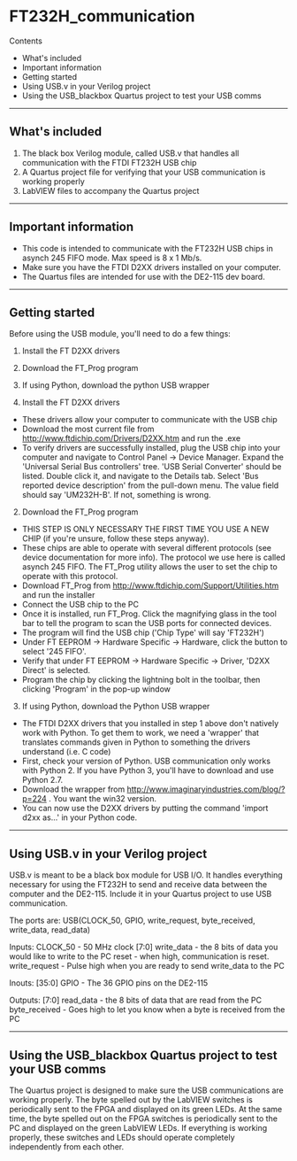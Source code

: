 # FT232H_communication

Contents
- What's included
- Important information
- Getting started
- Using USB.v in your Verilog project
- Using the USB_blackbox Quartus project to test your USB comms

-------------------------------------------------------------------------
What's included
-------------------------------------------------------------------------
1. The black box Verilog module, called USB.v that handles all
communication with the FTDI FT232H USB chip
2. A Quartus project file for verifying that your USB communication is 
working properly
3. LabVIEW files to accompany the Quartus project

-------------------------------------------------------------------------
Important information
-------------------------------------------------------------------------
- This code is intended to communicate with the FT232H USB chips in asynch
245 FIFO mode. Max speed is 8 x 1 Mb/s.
- Make sure you have the FTDI D2XX drivers installed on your computer.
- The Quartus files are intended for use with the DE2-115 dev board.

-------------------------------------------------------------------------
Getting started
-------------------------------------------------------------------------
Before using the USB module, you'll need to do a few things:
1. Install the FT D2XX drivers
2. Download the FT_Prog program
3. If using Python, download the python USB wrapper

1. Install the FT D2XX drivers 
- These drivers allow your computer to communicate with the USB chip
- Download the most current file from 
http://www.ftdichip.com/Drivers/D2XX.htm and run the .exe
- To verify drivers are successfully installed, plug the USB chip into
your computer and navigate to Control Panel -> Device Manager. Expand the
'Universal Serial Bus controllers' tree. 'USB Serial Converter' should be
listed. Double click it, and navigate to the Details tab. Select 'Bus
reported device description' from the pull-down menu. The value field
should say 'UM232H-B'. If not, something is wrong.

2. Download the FT_Prog program
- THIS STEP IS ONLY NECESSARY THE FIRST TIME YOU USE A NEW CHIP (if you're
unsure, follow these steps anyway).
- These chips are able to operate with several different protocols (see
device documentation for more info). The protocol we use here is called
asynch 245 FIFO. The FT_Prog utility allows the user to set the chip to
operate with this protocol.
- Download FT_Prog from http://www.ftdichip.com/Support/Utilities.htm and
run the installer
- Connect the USB chip to the PC
- Once it is installed, run FT_Prog. Click the magnifying glass in the
tool bar to tell the program to scan the USB ports for connected devices.
- The program will find the USB chip ('Chip Type' will say 'FT232H')
- Under FT EEPROM -> Hardware Specific -> Hardware, click the button to
select '245 FIFO'.
- Verify that under FT EEPROM -> Hardware Specific -> Driver, 'D2XX Direct'
is selected.
- Program the chip by clicking the lightning bolt in the toolbar, then
clicking 'Program' in the pop-up window

3. If using Python, download the Python USB wrapper
- The FTDI D2XX drivers that you installed in step 1 above don't natively
work with Python. To get them to work, we need a 'wrapper' that translates
commands given in Python to something the drivers understand (i.e. C code)
- First, check your version of Python. USB communication only works with 
Python 2. If you have Python 3, you'll have to download and use Python 2.7.
- Download the wrapper from http://www.imaginaryindustries.com/blog/?p=224 .
You want the win32 version.
- You can now use the D2XX drivers by putting the command 'import d2xx as...'
in your Python code.

-------------------------------------------------------------------------
Using USB.v in your Verilog project
-------------------------------------------------------------------------
USB.v is meant to be a black box module for USB I/O. It handles everything
necessary for using the FT232H to send and receive data between the
computer and the DE2-115. Include it in your Quartus project to use USB
communication.

The ports are:
USB(CLOCK_50, GPIO, write_request, byte_received, write_data, read_data)

Inputs:
CLOCK_50 - 50 MHz clock
[7:0] write_data - the 8 bits of data you would like to write to the PC
reset - when high, communication is reset.
write_request - Pulse high when you are ready to send write_data to the PC

Inouts:
[35:0] GPIO - The 36 GPIO pins on the DE2-115

Outputs:
[7:0] read_data - the 8 bits of data that are read from the PC
byte_received - Goes high to let you know when a byte is received from the PC

-------------------------------------------------------------------------
Using the USB_blackbox Quartus project to test your USB comms
-------------------------------------------------------------------------
The Quartus project is designed to make sure the USB communications are
working properly. The byte spelled out by the LabVIEW switches is
periodically sent to the FPGA and displayed on its green LEDs. At the same
time, the byte spelled out on the FPGA switches is periodically sent to
the PC and displayed on the green LabVIEW LEDs. If everything is working
properly, these switches and LEDs should operate completely independently
from each other.
